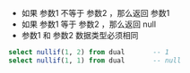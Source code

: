 
- 如果 参数1 不等于 参数2 ，那么返回 参数1
- 如果 参数1 等于 参数2 ，那么返回 null
- 参数1 和 参数2 数据类型必须相同

```sql
select nullif(1, 2) from dual		-- 1
select nullif(1, 1) from dual		-- null
```

